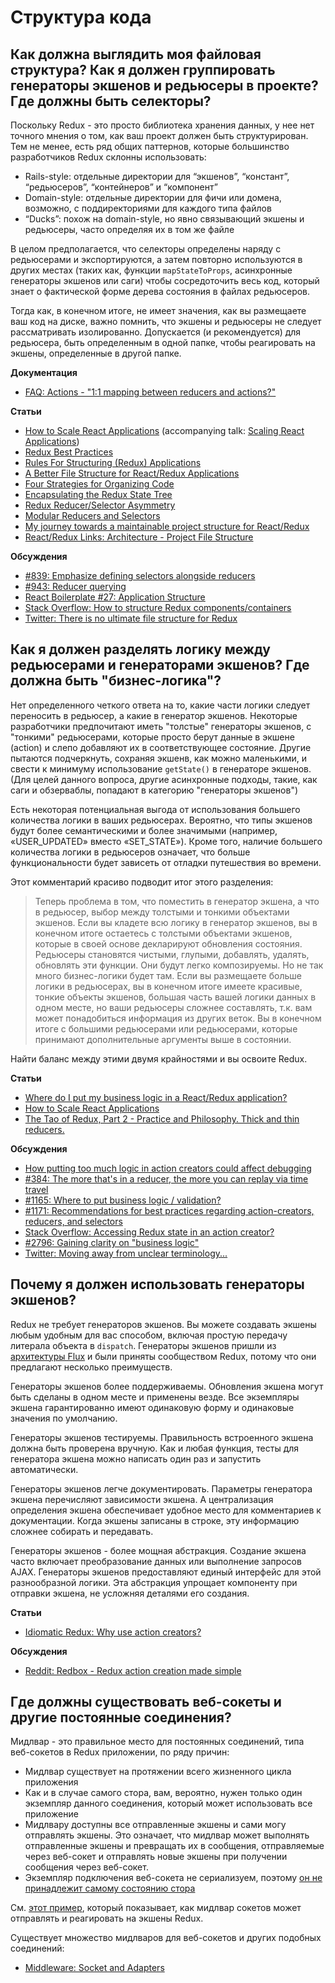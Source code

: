 # Структура кода

## Как должна выглядить моя файловая структура? Как я должен группировать генераторы экшенов и редьюсеры в проекте? Где должны быть селекторы?

Поскольку Redux - это просто библиотека хранения данных, у нее нет точного мнения о том, как ваш проект должен быть структурирован. Тем не менее, есть ряд общих паттернов, которые большинство разработчиков Redux склонны использовать:

-   Rails-style: отдельные директории для “экшенов”, “констант”, “редьюсеров”, “контейнеров” и “компонент”
-   Domain-style: отдельные директории для фичи или домена, возможно, с поддиректориями для каждого типа файлов
-   “Ducks”: похож на domain-style, но явно связывающий экшены и редьюсеры, часто определяя их в том же файле

В целом предполагается, что селекторы определены наряду с редьюсерами и экспортируются, а затем повторно используются в других местах (таких как, функции `mapStateToProps`, асинхронные генераторы экшенов или саги) чтобы сосредоточить весь код, который знает о фактической форме дерева состояния в файлах редьюсеров.

Тогда как, в конечном итоге, не имеет значения, как вы размещаете ваш код на диске, важно помнить, что экшены и редьюсеры не следует рассматривать изолированно. Допускается (и рекомендуется) для редьюсера, быть определенным в одной папке, чтобы реагировать на экшены, определенные в другой папке.

**Документация**

-   [FAQ: Actions - "1:1 mapping between reducers and actions?"](Actions.md#actions-reducer-mappings)

**Статьи**

-   [How to Scale React Applications](https://www.smashingmagazine.com/2016/09/how-to-scale-react-applications/) (accompanying talk: [Scaling React Applications](https://vimeo.com/168648012))
-   [Redux Best Practices](https://medium.com/lexical-labs-engineering/redux-best-practices-64d59775802e)
-   [Rules For Structuring (Redux) Applications ](http://jaysoo.ca/2016/02/28/organizing-redux-application/)
-   [A Better File Structure for React/Redux Applications](http://marmelab.com/blog/2015/12/17/react-directory-structure.html)
-   [Four Strategies for Organizing Code](https://medium.com/@msandin/strategies-for-organizing-code-2c9d690b6f33)
-   [Encapsulating the Redux State Tree](http://randycoulman.com/blog/2016/09/13/encapsulating-the-redux-state-tree/)
-   [Redux Reducer/Selector Asymmetry](http://randycoulman.com/blog/2016/09/20/redux-reducer-selector-asymmetry/)
-   [Modular Reducers and Selectors](http://randycoulman.com/blog/2016/09/27/modular-reducers-and-selectors/)
-   [My journey towards a maintainable project structure for React/Redux](https://medium.com/@mmazzarolo/my-journey-toward-a-maintainable-project-structure-for-react-redux-b05dfd999b5)
-   [React/Redux Links: Architecture - Project File Structure](https://github.com/markerikson/react-redux-links/blob/master/react-redux-architecture.md#project-file-structure)

**Обсуждения**

-   [#839: Emphasize defining selectors alongside reducers](https://github.com/reduxjs/redux/issues/839)
-   [#943: Reducer querying](https://github.com/reduxjs/redux/issues/943)
-   [React Boilerplate #27: Application Structure](https://github.com/mxstbr/react-boilerplate/issues/27)
-   [Stack Overflow: How to structure Redux components/containers](http://stackoverflow.com/questions/32634320/how-to-structure-redux-components-containers/32921576)
-   [Twitter: There is no ultimate file structure for Redux](https://twitter.com/dan_abramov/status/783428282666614784)

## Как я должен разделять логику между редьюсерами и генераторами экшенов? Где должна быть "бизнес-логика"?

Нет определенного четкого ответа на то, какие части логики следует переносить в редьюсер, а какие в генератор экшенов. Некоторые разработчики предпочитают иметь "толстые" генераторы экшенов, с "тонкими" редьюсерами, которые просто берут данные в экшене (action) и слепо добавляют их в соответствующее состояние.
Другие пытаются подчеркнуть, сохраняя экшенв, как можно маленькими, и свести к минимуму использование `getState()` в генераторе экшенов. (Для целей данного вопроса, другие асинхронные подходы, такие, как саги и обзерваблы, попадают в категорию "генераторы экшенов")

Есть некоторая потенциальная выгода от использования большего количества логики в ваших редьюсерах. Вероятно, что типы экшенов будут более семантическими и более значимыми (например, «USER_UPDATED» вместо «SET_STATE»). Кроме того, наличие большего количества логики в редьюсеров означает, что больше функциональности будет зависеть от отладки путешествия во времени.

Этот комментарий красиво подводит итог этого разделения:

> Теперь проблема в том, что поместить в генератор экшена, а что в редьюсер, выбор между толстыми и тонкими объектами экшенов. Если вы кладете всю логику в генератор экшенов, вы в конечном итоге остаетесь с толстыми объектами экшенов, которые в своей основе декларируют обновления состояния. Редьюсеры становятся чистыми, глупыми, добавлять, удалять, обновлять эти функции. Они будут легко композируемы. Но не так много бизнес-логики будет там.
> Если вы размещаете больше логики в редьюсерах, вы в конечном итоге имеете красивые, тонкие объекты экшенов, большая часть вашей логики данных в одном месте, но ваши редьюсеры сложнее составлять, т.к. вам может понадобиться информация из других веток. Вы в конечном итоге с большими редьюсерами или редьюсерами, которые принимают дополнительные аргументы выше в состоянии.

Найти баланс между этими двумя крайностями и вы освоите Redux.

**Статьи**

-   [Where do I put my business logic in a React/Redux application?](https://medium.com/@jeffbski/where-do-i-put-my-business-logic-in-a-react-redux-application-9253ef91ce1)
-   [How to Scale React Applications](https://www.smashingmagazine.com/2016/09/how-to-scale-react-applications/)
-   [The Tao of Redux, Part 2 - Practice and Philosophy. Thick and thin reducers.](http://blog.isquaredsoftware.com/2017/05/idiomatic-redux-tao-of-redux-part-2/#thick-and-thin-reducers)

**Обсуждения**

-   [How putting too much logic in action creators could affect debugging](https://github.com/reduxjs/redux/issues/384#issuecomment-127393209)
-   [#384: The more that's in a reducer, the more you can replay via time travel](https://github.com/reduxjs/redux/issues/384#issuecomment-127393209)
-   [#1165: Where to put business logic / validation?](https://github.com/reduxjs/redux/issues/1165)
-   [#1171: Recommendations for best practices regarding action-creators, reducers, and selectors](https://github.com/reduxjs/redux/issues/1171)
-   [Stack Overflow: Accessing Redux state in an action creator?](http://stackoverflow.com/questions/35667249/accessing-redux-state-in-an-action-creator/35674575)
-   [#2796: Gaining clarity on "business logic"](https://github.com/reduxjs/redux/issues/2796#issue-289298280)
-   [Twitter: Moving away from unclear terminology...](https://twitter.com/FwardPhoenix/status/952971237004926977)

## Почему я должен использовать генераторы экшенов?

Redux не требует генераторов экшенов. Вы можете создавать экшены любым удобным для вас способом, включая простую передачу литерала объекта в `dispatch`. Генераторы экшенов пришли из [архитектуры Flux](https://facebook.github.io/react/blog/2014/07/30/flux-actions-and-the-dispatcher.html#actions-and-actioncreators) и были приняты сообществом Redux, потому что они предлагают несколько преимуществ.

Генераторы экшенов более поддерживаемы. Обновления экшена могут быть сделаны в одном месте и применены везде. Все экземпляры экшена гарантированно имеют одинаковую форму и одинаковые значения по умолчанию.

Генераторы экшенов тестируемы. Правильность встроенного экшена должна быть проверена вручную. Как и любая функция, тесты для генератора экшена можно написать один раз и запустить автоматически.

Генераторы экшенов легче документировать. Параметры генератора экшена перечисляют зависимости экшена. А централизация определения экшена обеспечивает удобное место для комментариев к документации. Когда экшены записаны в строке, эту информацию сложнее собирать и передавать.

Генераторы экшенов - более мощная абстракция. Создание экшена часто включает преобразование данных или выполнение запросов AJAX. Генераторы экшенов предоставляют единый интерфейс для этой разнообразной логики. Эта абстракция упрощает компоненту при отправки экшена, не усложняя деталями его создания.

**Статьи**

-   [Idiomatic Redux: Why use action creators?](http://blog.isquaredsoftware.com/2016/10/idiomatic-redux-why-use-action-creators/)

**Обсуждения**

-   [Reddit: Redbox - Redux action creation made simple](https://www.reddit.com/r/reactjs/comments/54k8js/redbox_redux_action_creation_made_simple/d8493z1/?context=4)

## Где должны существовать веб-сокеты и другие постоянные соединения?

Мидлвар - это правильное место для постоянных соединений, типа веб-сокетов в Redux приложении, по ряду причин:

-   Мидлвар существует на протяжении всего жизненного цикла приложения
-   Как и в случае самого стора, вам, вероятно, нужен только один экземпляр данного соединения, который может использовать все приложение
-   Мидлвару доступны все отправленные экшены и сами могу отправлять экшены. Это означает, что мидлвар может выполнять отправленные экшены и превращать их в сообщения, отправляемые через веб-сокет и отправлять новые экшены при получении сообщения через веб-сокет.
-   Экземпляр подключения веб-сокета не сериализуем, поэтому [он не принадлежит самому состоянию стора](OrganizingState.md#organizing-state-non-serializable)

См. [этот пример](https://gist.github.com/markerikson/3df1cf5abbac57820a20059287b4be58), который показывает, как мидлвар сокетов может отправлять и реагировать на экшены Redux.

Существует множество мидлваров для веб-сокетов и других подобных соединений:

-   [Middleware: Socket and Adapters](https://github.com/markerikson/redux-ecosystem-links/blob/master/middleware-sockets-adapters.md)
